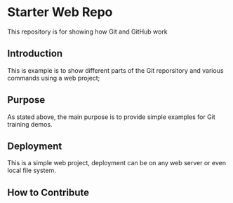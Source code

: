 # Starter Web Repo

This repository is for showing how Git and GitHub work

## Introduction

This is example is to show different parts of the Git reporsitory and various
commands using a web project;

## Purpose

As stated above, the main purpose is to provide simple examples for Git
training demos.


## Deployment

This is a simple web project, deployment can be on any web server or even 
local file system.


## How to Contribute

